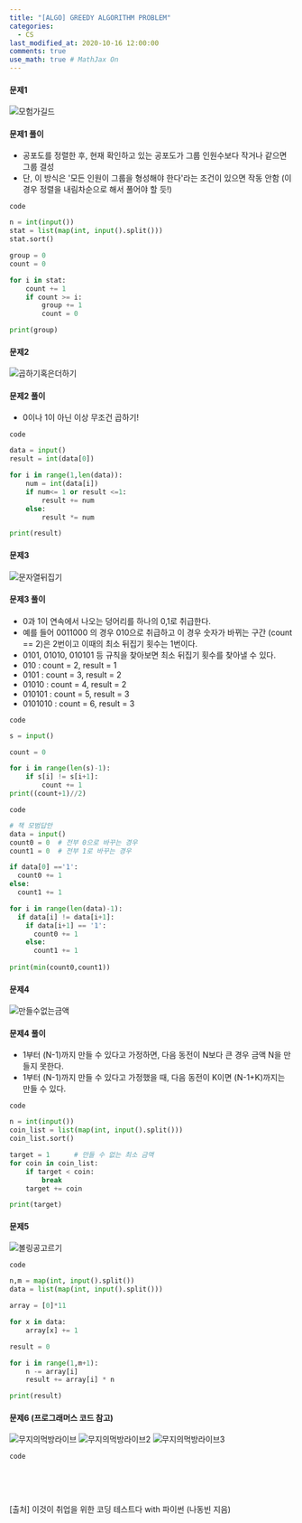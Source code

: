 ```yaml
---
title: "[ALGO] GREEDY ALGORITHM PROBLEM"
categories: 
  - CS
last_modified_at: 2020-10-16 12:00:00
comments: true
use_math: true # MathJax On
---
```


#### 문제1

![모험가길드](https://user-images.githubusercontent.com/62474292/100349922-7be17700-302c-11eb-94ff-ada05544449f.JPG)

#### 문제1 풀이
- 공포도를 정렬한 후, 현재 확인하고 있는 공포도가 그룹 인원수보다 작거나 같으면 그룹 결성
- 단, 이 방식은 '모든 인원이 그룹을 형성해야 한다'라는 조건이 있으면 작동 안함 (이 경우 정렬을 내림차순으로 해서 풀어야 할 듯!)

`code`
```py
n = int(input())
stat = list(map(int, input().split()))
stat.sort()

group = 0
count = 0

for i in stat:
	count += 1
	if count >= i:
		group += 1
		count = 0

print(group)
```
#### 문제2
![곱하기혹은더하기](https://user-images.githubusercontent.com/62474292/100349936-7f74fe00-302c-11eb-962b-ac40dbad2bf6.JPG)

#### 문제2 풀이
- 0이나 1이 아닌 이상 무조건 곱하기!

`code`
```py
data = input()
result = int(data[0])

for i in range(1,len(data)):
	num = int(data[i])
	if num<= 1 or result <=1:
		result += num
	else:
		result *= num

print(result)
```

#### 문제3
![문자열뒤집기](https://user-images.githubusercontent.com/62474292/100360584-72600b00-303c-11eb-8ad4-e73df2f4f297.JPG)

#### 문제3 풀이
- 0과 1이 연속에서 나오는 덩어리를 하나의 0,1로 취급한다.
- 예를 들어 0011000 의 경우 010으로 취급하고 이 경우 숫자가 바뀌는 구간 (count == 2)은 2번이고 이때의 최소 뒤집기 횟수는 1번이다.
- 0101, 01010, 010101 등 규칙을 찾아보면 최소 뒤집기 횟수를 찾아낼 수 있다.
- 010 : count = 2, result = 1
- 0101 : count = 3, result = 2
- 01010 : count = 4, result = 2
- 010101 : count = 5, result = 3
- 0101010 : count = 6, result = 3

`code`
```py
s = input()

count = 0

for i in range(len(s)-1):
    if s[i] != s[i+1]:
        count += 1
print((count+1)//2)
```

`code`
```py
# 책 모범답안
data = input()
count0 = 0  # 전부 0으로 바꾸는 경우
count1 = 0  # 전부 1로 바꾸는 경우

if data[0] =='1':
  count0 += 1
else:
  count1 += 1

for i in range(len(data)-1):
  if data[i] != data[i+1]:
    if data[i+1] == '1':
      count0 += 1
    else:
      count1 += 1
      
print(min(count0,count1))
````

#### 문제4
![만들수없는금액](https://user-images.githubusercontent.com/62474292/100365437-d4237380-3042-11eb-81be-9f16e7cb2155.JPG)

#### 문제4 풀이
- 1부터 (N-1)까지 만들 수 있다고 가정하면, 다음 동전이 N보다 큰 경우 금액 N을 만들지 못한다.
- 1부터 (N-1)까지 만들 수 있다고 가정했을 때, 다음 동전이 K이면 (N-1+K)까지는 만들 수 있다.

`code`
```py
n = int(input())
coin_list = list(map(int, input().split()))
coin_list.sort()

target = 1      # 만들 수 없는 최소 금액
for coin in coin_list:
	if target < coin:
		break
	target += coin

print(target)
```

#### 문제5
![볼링공고르기](https://user-images.githubusercontent.com/62474292/100397105-723b2c00-308b-11eb-8cbc-f5db7156c688.JPG)

`code`
```py
n,m = map(int, input().split())
data = list(map(int, input().split()))

array = [0]*11

for x in data:
	array[x] += 1

result = 0

for i in range(1,m+1):
	n -= array[i]
	result += array[i] * n

print(result)
```

#### 문제6 (프로그래머스 코드 참고)
![무지의먹방라이브](https://user-images.githubusercontent.com/62474292/102010627-992f7880-3d82-11eb-989d-b8e476180d40.JPG)
![무지의먹방라이브2](https://user-images.githubusercontent.com/62474292/102010624-97fe4b80-3d82-11eb-8ee2-f732501a4949.JPG)
![무지의먹방라이브3](https://user-images.githubusercontent.com/62474292/102010626-992f7880-3d82-11eb-9e23-8dea1baa02d1.JPG)

`code`
```py

```
<br><br>

[출처] 이것이 취업을 위한 코딩 테스트다 with 파이썬 (나동빈 지음)
